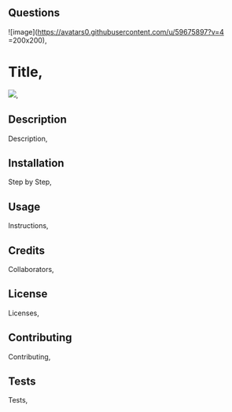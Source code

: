  
    
  ## Questions
  
  ![image](https://avatars0.githubusercontent.com/u/59675897?v=4 =200x200),
    
  # Title,

  ![](?style=plastic&logo=appveyor),

  ## Description 

  Description,

  ## Installation

  Step by Step,

  ## Usage

  Instructions,

  ## Credits

  Collaborators,

  ## License

  Licenses,

  ## Contributing

  Contributing,

  ## Tests

  Tests,
  
  